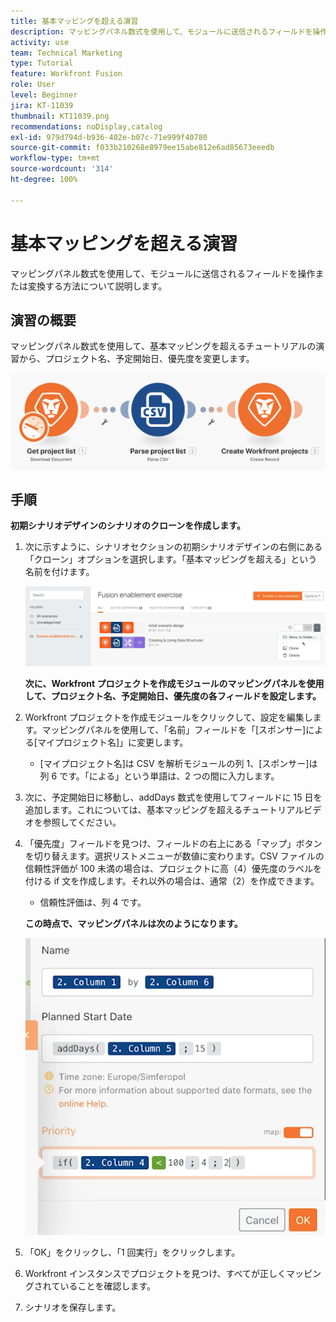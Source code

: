 ```yaml
---
title: 基本マッピングを超える演習
description: マッピングパネル数式を使用して、モジュールに送信されるフィールドを操作または変換する方法について説明します。
activity: use
team: Technical Marketing
type: Tutorial
feature: Workfront Fusion
role: User
level: Beginner
jira: KT-11039
thumbnail: KT11039.png
recommendations: noDisplay,catalog
exl-id: 979d794d-b936-402e-b07c-71e999f40780
source-git-commit: f033b210268e8979ee15abe812e6ad85673eeedb
workflow-type: tm+mt
source-wordcount: '314'
ht-degree: 100%

---
```


# 基本マッピングを超える演習

マッピングパネル数式を使用して、モジュールに送信されるフィールドを操作または変換する方法について説明します。

## 演習の概要

マッピングパネル数式を使用して、基本マッピングを超えるチュートリアルの演習から、プロジェクト名、予定開始日、優先度を変更します。

![基本マッピングを超える画像 1](../12-exercises/assets/beyond-basic-mapping-walkthrough-1.png)

## 手順

**初期シナリオデザインのシナリオのクローンを作成します。**

1. 次に示すように、シナリオセクションの初期シナリオデザインの右側にある「クローン」オプションを選択します。「基本マッピングを超える」という名前を付けます。

   ![基本マッピングを超える画像 2](../12-exercises/assets/beyond-basic-mapping-walkthrough-2.png)

   **次に、Workfront プロジェクトを作成モジュールのマッピングパネルを使用して、プロジェクト名、予定開始日、優先度の各フィールドを設定します。**

1. Workfront プロジェクトを作成モジュールをクリックして、設定を編集します。マッピングパネルを使用して、「名前」フィールドを「[スポンサー]による[マイプロジェクト名]」に変更します。

   + [マイプロジェクト名]は CSV を解析モジュールの列 1、[スポンサー]は列 6 です。「による」という単語は、2 つの間に入力します。

1. 次に、予定開始日に移動し、addDays 数式を使用してフィールドに 15 日を追加します。これについては、基本マッピングを超えるチュートリアルビデオを参照してください。
1. 「優先度」フィールドを見つけ、フィールドの右上にある「マップ」ボタンを切り替えます。選択リストメニューが数値に変わります。CSV ファイルの信頼性評価が 100 未満の場合は、プロジェクトに高（4）優先度のラベルを付ける if 文を作成します。それ以外の場合は、通常（2）を作成できます。

   + 信頼性評価は、列 4 です。

   **この時点で、マッピングパネルは次のようになります。**

   ![基本マッピングを超える画像 3](../12-exercises/assets/beyond-basic-mapping-walkthrough-3.png)

1. 「OK」をクリックし、「1 回実行」をクリックします。
1. Workfront インスタンスでプロジェクトを見つけ、すべてが正しくマッピングされていることを確認します。
1. シナリオを保存します。
